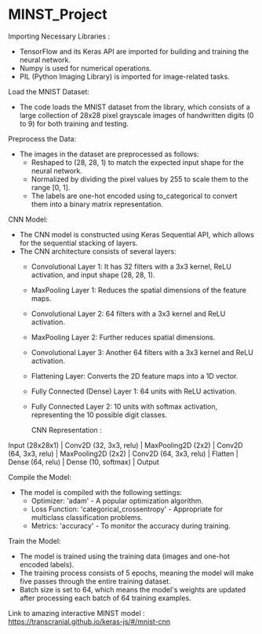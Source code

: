 # MINST_Project

Importing Necessary Libraries :
- TensorFlow and its Keras API are imported for building and training the neural network.
- Numpy is used for numerical operations.
- PIL (Python Imaging Library) is imported for image-related tasks.


Load the MNIST Dataset:
- The code loads the MNIST dataset from the library, which consists of a large collection of 28x28 pixel grayscale images of handwritten digits (0 to 9) for both training and testing.

Preprocess the Data:
* The images in the dataset are preprocessed as follows:
  - Reshaped to (28, 28, 1) to match the expected input shape for the neural network.
  - Normalized by dividing the pixel values by 255 to scale them to the range [0, 1].
  - The labels are one-hot encoded using to_categorical to convert them into a binary matrix representation.
 
CNN Model:
* The CNN model is constructed using Keras Sequential API, which allows for the sequential stacking of layers.
* The CNN architecture consists of several layers:
    - Convolutional Layer 1: It has 32 filters with a 3x3 kernel, ReLU activation, and input shape (28, 28, 1).
    - MaxPooling Layer 1: Reduces the spatial dimensions of the feature maps.
    - Convolutional Layer 2: 64 filters with a 3x3 kernel and ReLU activation.
    - MaxPooling Layer 2: Further reduces spatial dimensions.
    - Convolutional Layer 3: Another 64 filters with a 3x3 kernel and ReLU activation.
    - Flattening Layer: Converts the 2D feature maps into a 1D vector.
    - Fully Connected (Dense) Layer 1: 64 units with ReLU activation.
    - Fully Connected Layer 2: 10 units with softmax activation, representing the 10 possible digit classes.

      CNN Representation :
      
Input (28x28x1)
|
Conv2D (32, 3x3, relu)
|
MaxPooling2D (2x2)
|
Conv2D (64, 3x3, relu)
|
MaxPooling2D (2x2)
|
Conv2D (64, 3x3, relu)
|
Flatten
|
Dense (64, relu)
|
Dense (10, softmax)
|
Output

Compile the Model:
* The model is compiled with the following settings:
    - Optimizer: 'adam' - A popular optimization algorithm.
    - Loss Function: 'categorical_crossentropy' - Appropriate for multiclass classification problems.
    - Metrics: 'accuracy' - To monitor the accuracy during training.

Train the Model:
- The model is trained using the training data (images and one-hot encoded labels).
- The training process consists of 5 epochs, meaning the model will make five passes through the entire training dataset.
- Batch size is set to 64, which means the model's weights are updated after processing each batch of 64 training examples.




Link to amazing interactive MINST model : https://transcranial.github.io/keras-js/#/mnist-cnn


  
